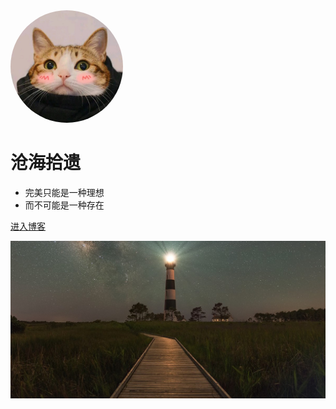 <!-- _coverpage.md -->
<img width="180px" style="border-radius:50%" bor src="/assets/imgs/head_img.jpeg">

# 沧海拾遗

- 完美只能是一种理想
- 而不可能是一种存在


[进入博客](/README.md)

![](/assets/imgs/bg.png)